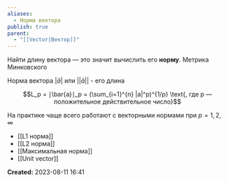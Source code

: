 ```yaml
---
aliases:
  - Норма вектора
publish: true
parent:
  - "[[Vector|Вектор]]"
---
```


Найти длину вектора — это значит вычислить его **норму**. Метрика Минковского

Норма вектора $|\bar{a}|$ или $||\bar{a}||$ - его длина

$$L_p = ∣\bar{a}∣_p = (\sum_{i=1}^{n} |a|^p)^{1/p} \text{, где p — положительное действительное число}$$

На практике чаще всего работают с векторными нормами при $p=1, 2, ∞$
- [[L1 норма]]
- [[L2 норма]]
- [[Максимальная норма]]
- [[Unit vector]]





**Created:** 2023-08-11 16:41
